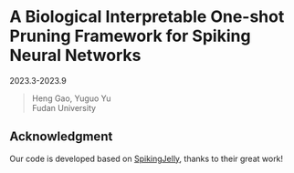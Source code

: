 # A Biological Interpretable One-shot Pruning Framework for Spiking Neural Networks
2023.3-2023.9
> Heng Gao, Yuguo Yu  
> Fudan University

## Acknowledgment
Our code is developed based on [SpikingJelly](https://github.com/fangwei123456/spikingjelly), thanks to their great work!
